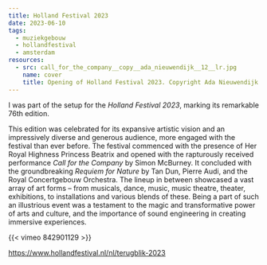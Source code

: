 ```yaml
---
title: Holland Festival 2023
date: 2023-06-10
tags:
  - muziekgebouw
  - hollandfestival
  - amsterdam
resources:
  - src: call_for_the_company__copy__ada_nieuwendijk__12__lr.jpg
    name: cover
    title: Opening of Holland Festival 2023. Copyright Ada Nieuwendijk
---
```

I was part of the setup for the _Holland Festival 2023_, marking its remarkable 76th edition.
<!--more-->
This edition was celebrated for its expansive artistic vision and an impressively diverse and generous audience, more engaged with the festival than ever before. The festival commenced with the presence of Her Royal Highness Princess Beatrix and opened with the rapturously received performance _Call for the Company_ by Simon McBurney. It concluded with the groundbreaking _Requiem for Nature_ by Tan Dun, Pierre Audi, and the Royal Concertgebouw Orchestra. The lineup in between showcased a vast array of art forms – from musicals, dance, music, music theatre, theater, exhibitions, to installations and various blends of these. Being a part of such an illustrious event was a testament to the magic and transformative power of arts and culture, and the importance of sound engineering in creating immersive experiences.

{{< vimeo 842901129 >}}

https://www.hollandfestival.nl/nl/terugblik-2023